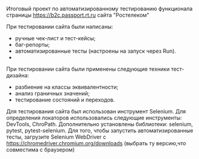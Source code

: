Итоговый проект по автоматизированному тестированию функционала страницы https://b2c.passport.rt.ru сайта "Ростелеком"

При тестировании сайта были написаны:

- ручные чек-лист и тест-кейсы;
- баг-репорты;
- автоматизированные тесты (настроены на запуск через Run).
- 
При тестировании сайта были применены следующие техники тест-дизайна:
- разбиение на классы эквивалентности;
- анализ граничных значений;
- тестирование состояний и переходов.

Для тестирования сайта был использован инструмент Selenium.
Для определения локаторов использовались следующие инструменты: DevTools, ChroPath.
Дополнительно установлены библиотеки: selenium, pytest, pytest-selenium.
Для того, чтобы запустить автоматизированные тесты, загрузите Selenium WebDriver с https://chromedriver.chromium.org/downloads (выбрать ту версию,что совместима с браузером)

